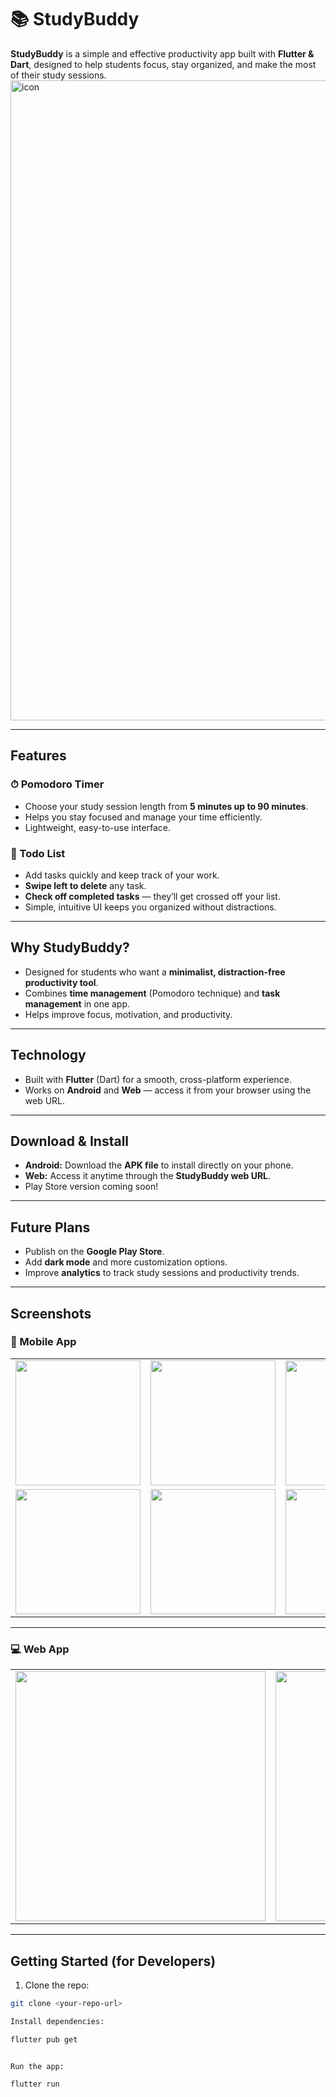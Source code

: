 # 📚 StudyBuddy

**StudyBuddy** is a simple and effective productivity app built with **Flutter & Dart**, designed to help students focus, stay organized, and make the most of their study sessions.  
<img width="1024" height="1024" alt="icon" src="https://github.com/user-attachments/assets/c74e4735-620f-4d1d-8b7f-d830d2368b5e" />

---

## Features

### ⏱ Pomodoro Timer
- Choose your study session length from **5 minutes up to 90 minutes**.  
- Helps you stay focused and manage your time efficiently.  
- Lightweight, easy-to-use interface.

### 📝 Todo List
- Add tasks quickly and keep track of your work.  
- **Swipe left to delete** any task.  
- **Check off completed tasks** — they’ll get crossed off your list.  
- Simple, intuitive UI keeps you organized without distractions.

---

## Why StudyBuddy?
- Designed for students who want a **minimalist, distraction-free productivity tool**.  
- Combines **time management** (Pomodoro technique) and **task management** in one app.  
- Helps improve focus, motivation, and productivity.  

---

## Technology
- Built with **Flutter** (Dart) for a smooth, cross-platform experience.  
- Works on **Android** and **Web** — access it from your browser using the web URL.  

---

## Download & Install
- **Android:** Download the **APK file** to install directly on your phone.  
- **Web:** Access it anytime through the **StudyBuddy web URL**.  
- Play Store version coming soon!  

---

## Future Plans
- Publish on the **Google Play Store**.  
- Add **dark mode** and more customization options.  
- Improve **analytics** to track study sessions and productivity trends.  

---

## Screenshots

### 📱 Mobile App
<table>
  <tr>
    <td><img src="https://github.com/user-attachments/assets/a6793ecc-1058-4805-80da-ba4bc760a20e" width="200"/></td>
    <td><img src="https://github.com/user-attachments/assets/95874acd-aa27-49e1-8c7d-bc398b0ddd24" width="200"/></td>
    <td><img src="https://github.com/user-attachments/assets/d467d011-778c-4fb9-857d-c3a69097254b" width="200"/></td>
  </tr>
  <tr>
    <td><img src="https://github.com/user-attachments/assets/ee05d2d3-0bdd-4071-bc88-4e04f34678c5" width="200"/></td>
    <td><img src="https://github.com/user-attachments/assets/657f67f6-b31b-46a4-b07e-d583e3249266" width="200"/></td>
    <td><img src="https://github.com/user-attachments/assets/f7b07ff1-ce84-4414-b330-f0f402f206c1" width="200"/></td>
  </tr>
</table>

---

### 💻 Web App
<table>
  <tr>
    <td><img src="https://github.com/user-attachments/assets/7ff93b3a-18f6-4e8c-b520-60a3774a1ed1" width="400"/></td>
    <td><img src="https://github.com/user-attachments/assets/be0c9401-316b-4a82-8725-f25d13f2ae0d" width="400"/></td>
  </tr>
</table>

---

## Getting Started (for Developers)
1. Clone the repo:
```bash
git clone <your-repo-url>

Install dependencies:

flutter pub get


Run the app:

flutter run
